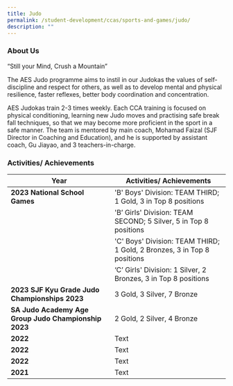 ```yaml
---
title: Judo
permalink: /student-development/ccas/sports-and-games/judo/
description: ""
---
```

### About Us

“Still your Mind, Crush a Mountain”

The AES Judo programme aims to instil in our Judokas the values of self-discipline and respect for others, as well as to develop mental and physical resilience, faster reflexes, better body coordination and concentration. 

AES Judokas train 2-3 times weekly. Each CCA training is focused on physical conditioning, learning new Judo moves and practising safe break fall techniques, so that we may become more proficient in the sport in a safe manner. The team is mentored by main coach, Mohamad Faizal (SJF Director in Coaching and Education), and he is supported by assistant coach, Gu Jiayao, and 3 teachers-in-charge.


### Activities/ Achievements


| Year | Activities/ Achievements| 
| -------- | -------- | 
| **2023 National School Games**  |'B' Boys' Division: TEAM THIRD; 1 Gold, 3 in Top 8 positions |
|     | 'B’ Girls' Division: TEAM SECOND; 5 Silver, 5 in Top 8 positions   |
|     | 'C' Boys' Division: TEAM THIRD; 1 Gold, 2 Bronzes, 3 in Top 8 positions    |
|     | ‘C’ Girls' Division: 1 Silver, 2 Bronzes, 3 in Top 8 positions     |
| **2023 SJF Kyu Grade Judo Championships 2023**  | 3 Gold, 3 Silver, 7 Bronze   |
| **SA Judo Academy Age Group Judo Championship 2023**| 2 Gold, 2 Silver, 4 Bronze  |
| **2022**  | Text     |
| **2022**  | Text     |
| **2022**  | Text     |
| **2021**  | Text     |